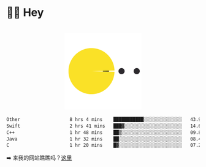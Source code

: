 
# 👋🏻 Hey
<div align="center">
	<br>
	<img src="https://raw.githubusercontent.com/Aniket965/Aniket965/master/pacman.svg?sanitize=true" width="200" height="200">
	<br>
</div>

<!--START_SECTION:waka-->

```txt
Other                  8 hrs 4 mins    ███████████░░░░░░░░░░░░░░   43.93 %
Swift                  2 hrs 41 mins   ███▓░░░░░░░░░░░░░░░░░░░░░   14.60 %
C++                    1 hr 48 mins    ██▒░░░░░░░░░░░░░░░░░░░░░░   09.85 %
Java                   1 hr 32 mins    ██░░░░░░░░░░░░░░░░░░░░░░░   08.43 %
C                      1 hr 20 mins    █▓░░░░░░░░░░░░░░░░░░░░░░░   07.29 %
```

<!--END_SECTION:waka-->

 ➡️  来我的网站瞧瞧吗？[这里](https://www.shaolongfei.com)
